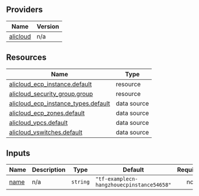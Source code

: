 <!-- BEGIN_TF_DOCS -->
## Providers

| Name | Version |
|------|---------|
| <a name="provider_alicloud"></a> [alicloud](#provider\_alicloud) | n/a |

## Resources

| Name | Type |
|------|------|
| [alicloud_ecp_instance.default](https://registry.terraform.io/providers/hashicorp/alicloud/latest/docs/resources/ecp_instance) | resource |
| [alicloud_security_group.group](https://registry.terraform.io/providers/hashicorp/alicloud/latest/docs/resources/security_group) | resource |
| [alicloud_ecp_instance_types.default](https://registry.terraform.io/providers/hashicorp/alicloud/latest/docs/data-sources/ecp_instance_types) | data source |
| [alicloud_ecp_zones.default](https://registry.terraform.io/providers/hashicorp/alicloud/latest/docs/data-sources/ecp_zones) | data source |
| [alicloud_vpcs.default](https://registry.terraform.io/providers/hashicorp/alicloud/latest/docs/data-sources/vpcs) | data source |
| [alicloud_vswitches.default](https://registry.terraform.io/providers/hashicorp/alicloud/latest/docs/data-sources/vswitches) | data source |

## Inputs

| Name | Description | Type | Default | Required |
|------|-------------|------|---------|:--------:|
| <a name="input_name"></a> [name](#input\_name) | n/a | `string` | `"tf-examplecn-hangzhouecpinstance54658"` | no |
<!-- END_TF_DOCS -->    
